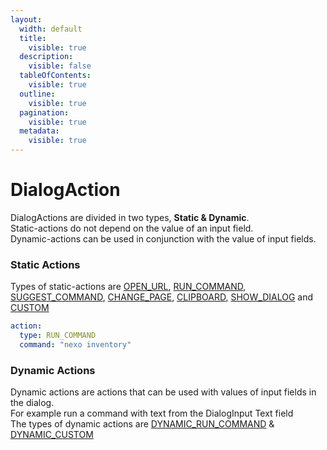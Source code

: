 ```yaml
---
layout:
  width: default
  title:
    visible: true
  description:
    visible: false
  tableOfContents:
    visible: true
  outline:
    visible: true
  pagination:
    visible: true
  metadata:
    visible: true
---
```


# DialogAction

DialogActions are divided in two types, **Static & Dynamic**.\
Static-actions do not depend on the value of an input field.\
Dynamic-actions can be used in conjunction with the value of input fields.

### Static Actions

Types of static-actions are [OPEN\_URL](https://minecraft.wiki/w/Dialog#open_url), [RUN\_COMMAND](https://minecraft.wiki/w/Dialog#run_command), [SUGGEST\_COMMAND](https://minecraft.wiki/w/Dialog#suggest_command), [CHANGE\_PAGE](https://minecraft.wiki/w/Dialog#change_page), [CLIPBOARD](https://minecraft.wiki/w/Dialog#copy_to_clipboard), [SHOW\_DIALOG](https://minecraft.wiki/w/Dialog#show_dialog) and [CUSTOM](https://minecraft.wiki/w/Dialog#custom)

```yaml
action:
  type: RUN_COMMAND
  command: "nexo inventory"
```

### Dynamic Actions

Dynamic actions are actions that can be used with values of input fields in the dialog.\
For example run a command with text from the DialogInput Text field\
The types of dynamic actions are [DYNAMIC\_RUN\_COMMAND](https://minecraft.wiki/w/Dialog#dynamic/run_command) & [DYNAMIC\_CUSTOM](https://minecraft.wiki/w/Dialog#dynamic/custom)
